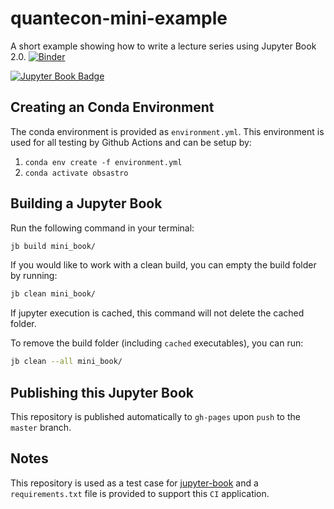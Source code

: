 # quantecon-mini-example

A short example showing how to write a lecture series using Jupyter Book 2.0.
[![Binder](https://mybinder.org/badge_logo.svg)](https://mybinder.org/v2/gh/AstroJacobLi/ObsAstGreene/HEAD)

[![Jupyter Book Badge](https://jupyterbook.org/badge.svg)](<http://jiaxuanli.me/ObsAstGreene/docs/index.html>)

## Creating an Conda Environment

The conda environment is provided as `environment.yml`. This environment is used for all testing by Github Actions and can be setup by:

1. `conda env create -f environment.yml`
2. `conda activate obsastro`

## Building a Jupyter Book

Run the following command in your terminal:

```bash
jb build mini_book/
```

If you would like to work with a clean build, you can empty the build folder by running:

```bash
jb clean mini_book/
```

If jupyter execution is cached, this command will not delete the cached folder. 

To remove the build folder (including `cached` executables), you can run:

```bash
jb clean --all mini_book/
```

## Publishing this Jupyter Book

This repository is published automatically to `gh-pages` upon `push` to the `master` branch.

## Notes

This repository is used as a test case for [jupyter-book](https://github.com/executablebooks/jupyter-book) and 
a `requirements.txt` file is provided to support this `CI` application.